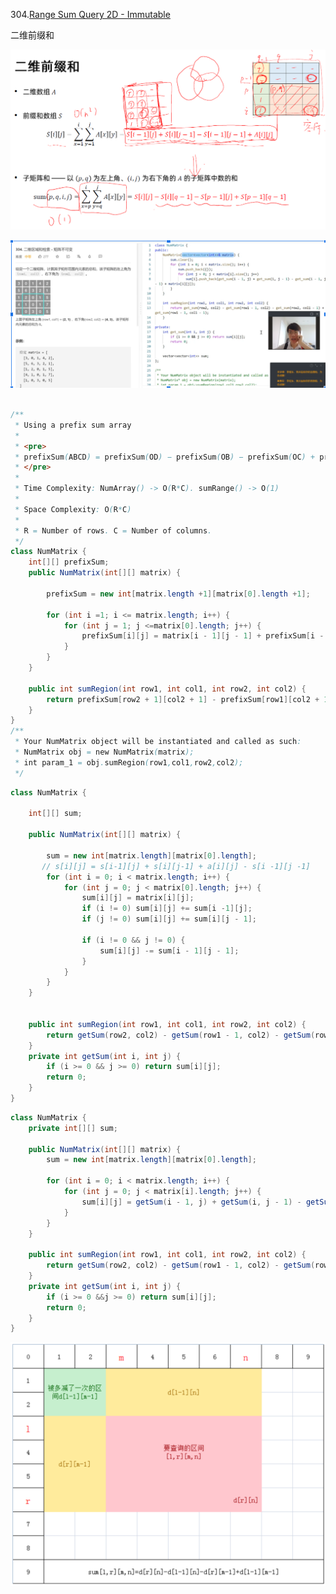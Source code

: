 304.[Range Sum Query 2D - Immutable](https://leetcode.com/problems/range-sum-query-2d-immutable/)

二维前缀和


![alt txt](https://raw.githubusercontent.com/corykingsf/hack-system-design-pixel/main/imgSnipaste_2021-06-22_21-22-15.png)



![alt txt](https://raw.githubusercontent.com/corykingsf/hack-system-design-pixel/main/imgSnipaste_2021-06-22_21-25-13.png)


```java

/**
 * Using a prefix sum array
 *
 * <pre>
 * prefixSum(ABCD) = prefixSum(OD) − prefixSum(OB) − prefixSum(OC) + prefixSum(OA)
 * </pre>
 *
 * Time Complexity: NumArray() -> O(R*C). sumRange() -> O(1)
 *
 * Space Complexity: O(R*C)
 *
 * R = Number of rows. C = Number of columns.
 */
class NumMatrix {
    int[][] prefixSum;
    public NumMatrix(int[][] matrix) {
        
        prefixSum = new int[matrix.length +1][matrix[0].length +1];
        
        for (int i =1; i <= matrix.length; i++) {
            for (int j = 1; j <=matrix[0].length; j++) {
                prefixSum[i][j] = matrix[i - 1][j - 1] + prefixSum[i - 1][j] + prefixSum[i][j - 1] - prefixSum[i -1][j - 1];
            }
        } 
    }
    
    public int sumRegion(int row1, int col1, int row2, int col2) {
        return prefixSum[row2 + 1][col2 + 1] - prefixSum[row1][col2 + 1] - prefixSum[row2 + 1][col1] + prefixSum[row1][col1];
    }
}
/**
 * Your NumMatrix object will be instantiated and called as such:
 * NumMatrix obj = new NumMatrix(matrix);
 * int param_1 = obj.sumRegion(row1,col1,row2,col2);
 */
 ```



```java
class NumMatrix {

    int[][] sum;
   
    public NumMatrix(int[][] matrix) {
        
        sum = new int[matrix.length][matrix[0].length];
       // s[i][j] = s[i-1][j] + s[i][j-1] + a[i][j] - s[i -1][j -1]
        for (int i = 0; i < matrix.length; i++) {
            for (int j = 0; j < matrix[0].length; j++) {
                sum[i][j] = matrix[i][j];
                if (i != 0) sum[i][j] += sum[i -1][j];
                if (j != 0) sum[i][j] += sum[i][j - 1];
                
                if (i != 0 && j != 0) {
                    sum[i][j] -= sum[i - 1][j - 1];
                }
            }
        }
    }  

    
    public int sumRegion(int row1, int col1, int row2, int col2) {
        return getSum(row2, col2) - getSum(row1 - 1, col2) - getSum(row2, col1 - 1) + getSum(row1 - 1, col1 -1);
    }
    private int getSum(int i, int j) {
        if (i >= 0 && j >= 0) return sum[i][j];
        return 0;
    }
}
```


```java
class NumMatrix {
    private int[][] sum;
    
    public NumMatrix(int[][] matrix) {
        sum = new int[matrix.length][matrix[0].length];
        
        for (int i = 0; i < matrix.length; i++) {
            for (int j = 0; j < matrix[i].length; j++) {
                sum[i][j] = getSum(i - 1, j) + getSum(i, j - 1) - getSum(i - 1, j - 1) + matrix[i][j];
            }
        }
    }
    
    public int sumRegion(int row1, int col1, int row2, int col2) {
        return getSum(row2, col2) - getSum(row1 - 1, col2) - getSum(row2, col1 - 1) + getSum(row1 - 1, col1 -1);
    }
    private int getSum(int i, int j) {
        if (i >= 0 &&j >= 0) return sum[i][j];
        return 0;
    }
}
```

![alt txt](https://raw.githubusercontent.com/corykingsf/hack-system-design-pixel/main/imgSnipaste_2021-06-22_21-26-09.png)